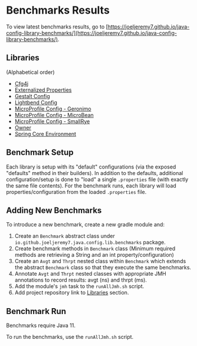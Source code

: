 # Benchmarks Results

To view latest benchmarks results, go to [https://joeljeremy7.github.io/java-config-library-benchmarks/](https://joeljeremy7.github.io/java-config-library-benchmarks/).

## Libraries

(Alphabetical order)

- [Cfg4j](https://github.com/cfg4j/cfg4j)
- [Externalized Properties](https://github.com/joeljeremy7/externalized-properties)
- [Gestalt Config](https://github.com/gestalt-config/gestalt)
- [Lightbend Config](https://github.com/lightbend/config)
- [MicroProfile Config - Geronimo](https://github.com/apache/geronimo-config)
- [MicroProfile Config - MicroBean](https://github.com/microbean/microbean-microprofile-config)
- [MicroProfile Config - SmallRye](https://github.com/smallrye/smallrye-config)
- [Owner](https://github.com/matteobaccan/owner)
- [Spring Core Environment](https://github.com/spring-projects/spring-framework)

## Benchmark Setup

Each library is setup with its "default" configurations (via the exposed "defaults" method in their builders). In addition to the defaults, additional configuration/setup is done to "load" a single `.properties` file (with exactly the same file contents). For the benchmark runs, each library will load properties/configuration from the loaded `.properties` file.

## Adding New Benchmarks

To introduce a new benchmark, create a new gradle module and:

1. Create an `Benchmark` abstract class under `io.github.joeljeremy7.java.config.lib.benchmarks` package.
2. Create benchmark methods in `Benchmark` class (Minimum required methods are retrieving a String and an int property/configuration)
3. Create an `Avgt` and `Thrpt` nested class within `Benchmark` which extends the abstract `Benchmark` class so that they execute the same benchmarks.
4. Annotate `Avgt` and `Thrpt` nested classes with appropriate JMH annotations to record results: avgt (ns) and thrpt (ms).
5. Add the module's `jmh` task to the `runAllJmh.sh` script.
6. Add project repository link to [Libraries](#libraries) section.

## Benchmark Run

Benchmarks require Java 11.

To run the benchmarks, use the `runAllJmh.sh` script.

